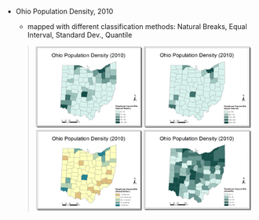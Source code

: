 * Ohio Population Density, 2010
  * mapped with different classification methods: Natural Breaks, Equal Interval, Standard Dev., Quantile

  > ![](/ThematicMapping-Viz.md/OHpopDensity.png)



